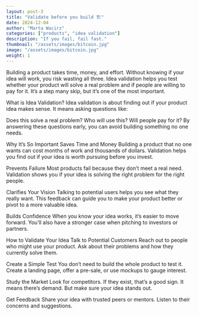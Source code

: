 ```yaml
---
layout: post-3
title: "Validate before you build 🏗️"
date: 2024-12-04
author: "Marta Wacirz"
categories: ["products", "idea validation"]
description: "If you fail, fail fast."
thumbnail: "/assets/images/bitcoin.jpg"
image: "/assets/images/bitcoin.jpg"
weight: 1
---
```


Building a product takes time, money, and effort. Without knowing if your idea will work, you risk wasting all three. Idea validation helps you test whether your product will solve a real problem and if people are willing to pay for it. It’s a step many skip, but it’s one of the most important.

What is Idea Validation?
Idea validation is about finding out if your product idea makes sense. It means asking questions like:

Does this solve a real problem?
Who will use this?
Will people pay for it?
By answering these questions early, you can avoid building something no one needs.

Why It’s So Important
Saves Time and Money
Building a product that no one wants can cost months of work and thousands of dollars. Validation helps you find out if your idea is worth pursuing before you invest.

Prevents Failure
Most products fail because they don’t meet a real need. Validation shows you if your idea is solving the right problem for the right people.

Clarifies Your Vision
Talking to potential users helps you see what they really want. This feedback can guide you to make your product better or pivot to a more valuable idea.

Builds Confidence
When you know your idea works, it’s easier to move forward. You’ll also have a stronger case when pitching to investors or partners.


How to Validate Your Idea
Talk to Potential Customers
Reach out to people who might use your product. Ask about their problems and how they currently solve them.

Create a Simple Test
You don’t need to build the whole product to test it. Create a landing page, offer a pre-sale, or use mockups to gauge interest.

Study the Market
Look for competitors. If they exist, that’s a good sign. It means there’s demand. But make sure your idea stands out.

Get Feedback
Share your idea with trusted peers or mentors. Listen to their concerns and suggestions.
